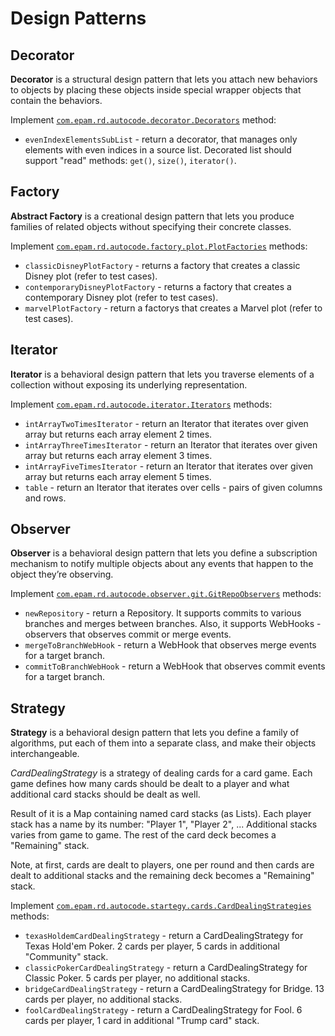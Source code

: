 # Design Patterns

## Decorator
**Decorator** is a structural design pattern that lets you attach new behaviors to objects by placing these objects inside special wrapper objects that contain the behaviors.

Implement [`com.epam.rd.autocode.decorator.Decorators`](src\main\java\com\epam\rd\autocode\decorator\Decorators.java) method:
- `evenIndexElementsSubList` - return a decorator, that manages only elements with even indices in a source list.
    Decorated list should support "read" methods: `get()`, `size()`, `iterator()`.
    
## Factory
**Abstract Factory** is a creational design pattern that lets you produce families of related objects without specifying their concrete classes.

Implement [`com.epam.rd.autocode.factory.plot.PlotFactories`](src\main\java\com\epam\rd\autocode\factory\plot\PlotFactories.java) methods:
- `classicDisneyPlotFactory` - returns a factory that creates a classic Disney plot (refer to test cases).
- `contemporaryDisneyPlotFactory` - returns a factory that creates a contemporary Disney plot (refer to test cases).
- `marvelPlotFactory` - return a factorys that creates a Marvel plot (refer to test cases).
    
## Iterator
**Iterator** is a behavioral design pattern that lets you traverse elements of a collection without exposing its underlying representation.

Implement [`com.epam.rd.autocode.iterator.Iterators`](src\main\java\com\epam\rd\autocode\iterator\Iterators.java) methods:
- `intArrayTwoTimesIterator` - return an Iterator that iterates over given array but returns each array element 2 times.
- `intArrayThreeTimesIterator` - return an Iterator that iterates over given array but returns each array element 3 times.
- `intArrayFiveTimesIterator` - return an Iterator that iterates over given array but returns each array element 5 times.
- `table` - return an Iterator that iterates over cells - pairs of given columns and rows.
    
## Observer
**Observer** is a behavioral design pattern that lets you define a subscription mechanism to notify multiple objects about any events that happen to the object they’re observing.

Implement [`com.epam.rd.autocode.observer.git.GitRepoObservers`](src\main\java\com\epam\rd\autocode\observer\git\GitRepoObservers.java) methods:
- `newRepository` - return a Repository. It supports commits to various branches and merges between branches.
Also, it supports WebHooks - observers that observes commit or merge events.
- `mergeToBranchWebHook` - return a WebHook that observes merge events for a target branch.
- `commitToBranchWebHook` - return a WebHook that observes commit events for a target branch.    

## Strategy
**Strategy** is a behavioral design pattern that lets you define a family of algorithms, put each of them into a separate class, and make their objects interchangeable.

*CardDealingStrategy* is a strategy of dealing cards for a card game.
Each game defines how many cards should be dealt to a player and what additional card stacks should be dealt as well.

Result of it is a Map containing named card stacks (as Lists).
Each player stack has a name by its number: "Player 1", "Player 2", ...
Additional stacks varies from game to game.
The rest of the card deck becomes a "Remaining" stack.

Note, at first, cards are dealt to players, one per round and then cards are dealt to additional stacks and the remaining deck becomes a "Remaining" stack.

Implement [`com.epam.rd.autocode.startegy.cards.CardDealingStrategies`](src\main\java\com\epam\rd\autocode\startegy\cards\CardDealingStrategies.java) methods:
- `texasHoldemCardDealingStrategy` - return a CardDealingStrategy for Texas Hold'em Poker.
2 cards per player, 5 cards in additional "Community" stack.
- `classicPokerCardDealingStrategy` - return a CardDealingStrategy for Classic Poker.
5 cards per player, no additional stacks.
- `bridgeCardDealingStrategy` - return a CardDealingStrategy for Bridge.
13 cards per player, no additional stacks. 
- `foolCardDealingStrategy` - return a CardDealingStrategy for Fool.
6 cards per player, 1 card in additional "Trump card" stack.
